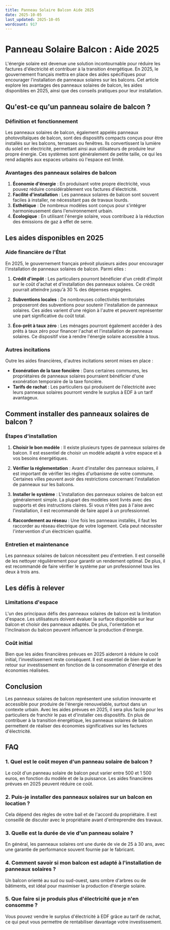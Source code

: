 ```yaml
---
title: Panneau Solaire Balcon Aide 2025
date: 2025-10-05
last_updated: 2025-10-05
wordcount: 917
---
```


# Panneau Solaire Balcon : Aide 2025

L'énergie solaire est devenue une solution incontournable pour réduire les factures d'électricité et contribuer à la transition énergétique. En 2025, le gouvernement français mettra en place des aides spécifiques pour encourager l'installation de panneaux solaires sur les balcons. Cet article explore les avantages des panneaux solaires de balcon, les aides disponibles en 2025, ainsi que des conseils pratiques pour leur installation.

## Qu'est-ce qu'un panneau solaire de balcon ?

### Définition et fonctionnement

Les panneaux solaires de balcon, également appelés panneaux photovoltaïques de balcon, sont des dispositifs compacts conçus pour être installés sur les balcons, terrasses ou fenêtres. Ils convertissent la lumière du soleil en électricité, permettant ainsi aux utilisateurs de produire leur propre énergie. Ces systèmes sont généralement de petite taille, ce qui les rend adaptés aux espaces urbains où l'espace est limité.

### Avantages des panneaux solaires de balcon

1. **Économie d'énergie** : En produisant votre propre électricité, vous pouvez réduire considérablement vos factures d'électricité.
2. **Facilité d'installation** : Les panneaux solaires de balcon sont souvent faciles à installer, ne nécessitant pas de travaux lourds.
3. **Esthétique** : De nombreux modèles sont conçus pour s'intégrer harmonieusement dans l'environnement urbain.
4. **Écologique** : En utilisant l'énergie solaire, vous contribuez à la réduction des émissions de gaz à effet de serre.

## Les aides disponibles en 2025

### Aide financière de l'État

En 2025, le gouvernement français prévoit plusieurs aides pour encourager l'installation de panneaux solaires de balcon. Parmi elles :

1. **Crédit d'impôt** : Les particuliers pourront bénéficier d'un crédit d'impôt sur le coût d'achat et d'installation des panneaux solaires. Ce crédit pourrait atteindre jusqu'à 30 % des dépenses engagées.
   
2. **Subventions locales** : De nombreuses collectivités territoriales proposeront des subventions pour soutenir l'installation de panneaux solaires. Ces aides varient d'une région à l'autre et peuvent représenter une part significative du coût total.

3. **Éco-prêt à taux zéro** : Les ménages pourront également accéder à des prêts à taux zéro pour financer l'achat et l'installation de panneaux solaires. Ce dispositif vise à rendre l'énergie solaire accessible à tous.

### Autres incitations

Outre les aides financières, d'autres incitations seront mises en place :

- **Exonération de la taxe foncière** : Dans certaines communes, les propriétaires de panneaux solaires pourraient bénéficier d'une exonération temporaire de la taxe foncière.
- **Tarifs de rachat** : Les particuliers qui produisent de l'électricité avec leurs panneaux solaires pourront vendre le surplus à EDF à un tarif avantageux.

## Comment installer des panneaux solaires de balcon ?

### Étapes d'installation

1. **Choisir le bon modèle** : Il existe plusieurs types de panneaux solaires de balcon. Il est essentiel de choisir un modèle adapté à votre espace et à vos besoins énergétiques.

2. **Vérifier la réglementation** : Avant d'installer des panneaux solaires, il est important de vérifier les règles d'urbanisme de votre commune. Certaines villes peuvent avoir des restrictions concernant l'installation de panneaux sur les balcons.

3. **Installer le système** : L'installation des panneaux solaires de balcon est généralement simple. La plupart des modèles sont livrés avec des supports et des instructions claires. Si vous n'êtes pas à l'aise avec l'installation, il est recommandé de faire appel à un professionnel.

4. **Raccordement au réseau** : Une fois les panneaux installés, il faut les raccorder au réseau électrique de votre logement. Cela peut nécessiter l'intervention d'un électricien qualifié.

### Entretien et maintenance

Les panneaux solaires de balcon nécessitent peu d'entretien. Il est conseillé de les nettoyer régulièrement pour garantir un rendement optimal. De plus, il est recommandé de faire vérifier le système par un professionnel tous les deux à trois ans.

## Les défis à relever

### Limitations d'espace

L'un des principaux défis des panneaux solaires de balcon est la limitation d'espace. Les utilisateurs doivent évaluer la surface disponible sur leur balcon et choisir des panneaux adaptés. De plus, l'orientation et l'inclinaison du balcon peuvent influencer la production d'énergie.

### Coût initial

Bien que les aides financières prévues en 2025 aideront à réduire le coût initial, l'investissement reste conséquent. Il est essentiel de bien évaluer le retour sur investissement en fonction de la consommation d'énergie et des économies réalisées.

## Conclusion

Les panneaux solaires de balcon représentent une solution innovante et accessible pour produire de l'énergie renouvelable, surtout dans un contexte urbain. Avec les aides prévues en 2025, il sera plus facile pour les particuliers de franchir le pas et d'installer ces dispositifs. En plus de contribuer à la transition énergétique, les panneaux solaires de balcon permettent de réaliser des économies significatives sur les factures d'électricité. 

## FAQ

### 1. Quel est le coût moyen d'un panneau solaire de balcon ?

Le coût d'un panneau solaire de balcon peut varier entre 500 et 1 500 euros, en fonction du modèle et de la puissance. Les aides financières prévues en 2025 peuvent réduire ce coût.

### 2. Puis-je installer des panneaux solaires sur un balcon en location ?

Cela dépend des règles de votre bail et de l'accord du propriétaire. Il est conseillé de discuter avec le propriétaire avant d'entreprendre des travaux.

### 3. Quelle est la durée de vie d'un panneau solaire ?

En général, les panneaux solaires ont une durée de vie de 25 à 30 ans, avec une garantie de performance souvent fournie par le fabricant.

### 4. Comment savoir si mon balcon est adapté à l'installation de panneaux solaires ?

Un balcon orienté au sud ou sud-ouest, sans ombre d'arbres ou de bâtiments, est idéal pour maximiser la production d'énergie solaire.

### 5. Que faire si je produis plus d'électricité que je n'en consomme ?

Vous pouvez vendre le surplus d'électricité à EDF grâce au tarif de rachat, ce qui peut vous permettre de rentabiliser davantage votre investissement.